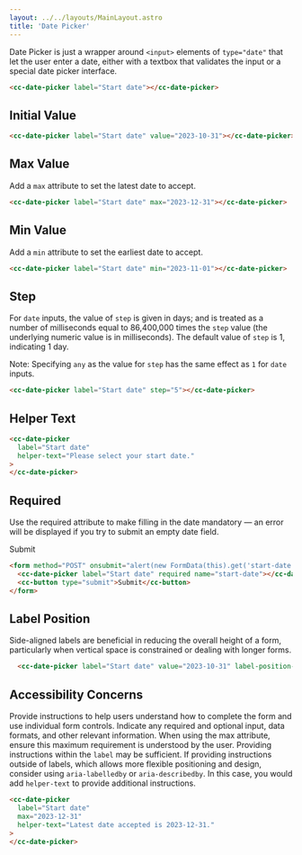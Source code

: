 ```yaml
---
layout: ../../layouts/MainLayout.astro
title: 'Date Picker'
---
```


Date Picker is just a wrapper around `<input>` elements of `type="date"` that let the user enter a date, either with a textbox that validates the input or a special date picker interface.

<div class="preview">
  <cc-date-picker label="Start date"></cc-date-picker>
</div>

```html
<cc-date-picker label="Start date"></cc-date-picker>
```

## Initial Value

<div class="preview">
  <cc-date-picker label="Start date" value="2023-10-31"></cc-date-picker>
</div>

```html
<cc-date-picker label="Start date" value="2023-10-31"></cc-date-picker>
```

## Max Value

Add a `max` attribute to set the latest date to accept.

<div class="preview">
  <cc-date-picker label="Start date" max="2023-12-31"></cc-date-picker>
</div>

```html
<cc-date-picker label="Start date" max="2023-12-31"></cc-date-picker>
```

## Min Value

Add a `min` attribute to set the earliest date to accept.

<div class="preview">
  <cc-date-picker label="Start date" min="2023-11-01"></cc-date-picker>
</div>

```html
<cc-date-picker label="Start date" min="2023-11-01"></cc-date-picker>
```

## Step

For `date` inputs, the value of `step` is given in days; and is treated as a number of milliseconds equal to 86,400,000 times the `step` value (the underlying numeric value is in milliseconds). The default value of `step` is 1, indicating 1 day.

Note: Specifying `any` as the value for `step` has the same effect as `1` for `date` inputs.

<div class="preview">
  <cc-date-picker label="Start date" step="5"></cc-date-picker>
</div>

```html
<cc-date-picker label="Start date" step="5"></cc-date-picker>
```

## Helper Text

<div class="preview">
  <cc-date-picker 
    label="Start date" 
    helper-text="Please select your start date."
  >
  </cc-date-picker>
</div>

```html
<cc-date-picker 
  label="Start date" 
  helper-text="Please select your start date."
>
</cc-date-picker>
```

## Required

Use the required attribute to make filling in the date mandatory — an error will be displayed if you try to submit an empty date field.

<div class="preview">
  <form method="POST" onsubmit="alert(new FormData(this).get('start-date')); return false;">
    <cc-date-picker label="Start date" required name="start-date"></cc-date-picker>
    <cc-button type="submit">Submit</cc-button>
  </form>
</div>

```html
<form method="POST" onsubmit="alert(new FormData(this).get('start-date')); return false;">
  <cc-date-picker label="Start date" required name="start-date"></cc-date-picker>
  <cc-button type="submit">Submit</cc-button>
</form>
```

## Label Position

Side-aligned labels are beneficial in reducing the overall height of a form, particularly when vertical space is constrained or dealing with longer forms.

<div class="preview">
  <cc-date-picker label="Start date" value="2023-10-31" label-position-side></cc-date-picker>
</div>

```html
  <cc-date-picker label="Start date" value="2023-10-31" label-position-side></cc-date-picker>
```

## Accessibility Concerns

Provide instructions to help users understand how to complete the form and use individual form controls. Indicate any required and optional input, data formats, and other relevant information. When using the max attribute, ensure this maximum requirement is understood by the user. Providing instructions within the `label` may be sufficient. If providing instructions outside of labels, which allows more flexible positioning and design, consider using `aria-labelledby` or `aria-describedby`. In this case, you would add `helper-text` to provide additional instructions.


<div class="preview">
  <cc-date-picker 
    label="Start date" 
    max="2023-12-31"
    helper-text="Latest date accepted is 2023-12-31."
  >
  </cc-date-picker>
</div>

```html
<cc-date-picker 
  label="Start date" 
  max="2023-12-31"
  helper-text="Latest date accepted is 2023-12-31."
>
</cc-date-picker>
```